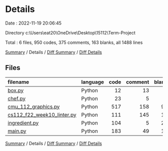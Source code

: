 # Details

Date : 2022-11-19 20:06:45

Directory c:\\Users\\eat20\\OneDrive\\Desktop\\15112\\Term-Project

Total : 6 files,  950 codes, 375 comments, 163 blanks, all 1488 lines

[Summary](results.md) / Details / [Diff Summary](diff.md) / [Diff Details](diff-details.md)

## Files
| filename | language | code | comment | blank | total |
| :--- | :--- | ---: | ---: | ---: | ---: |
| [box.py](/box.py) | Python | 12 | 13 | 7 | 32 |
| [chef.py](/chef.py) | Python | 23 | 5 | 7 | 35 |
| [cmu_112_graphics.py](/cmu_112_graphics.py) | Python | 517 | 158 | 94 | 769 |
| [cs112_f22_week10_linter.py](/cs112_f22_week10_linter.py) | Python | 111 | 145 | 17 | 273 |
| [ingredient.py](/ingredient.py) | Python | 104 | 5 | 21 | 130 |
| [main.py](/main.py) | Python | 183 | 49 | 17 | 249 |

[Summary](results.md) / Details / [Diff Summary](diff.md) / [Diff Details](diff-details.md)